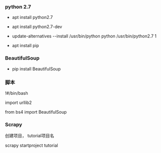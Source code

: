 ### python 2.7

* apt install  python2.7

* apt install python2.7-dev

* update-alternatives --install \/usr\/bin\/python python \/usr\/bin\/python2.7 1

* apt install pip


### BeautifulSoup

* pip install BeautifulSoup 

### 脚本

!\#\/bin\/bash

import urllib2

from bs4 import BeautifulSoup

### Scrapy

创建项目， tutorial项目名

scrapy startproject tutorial 

